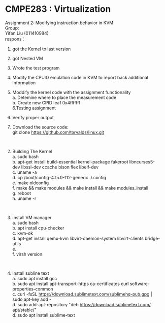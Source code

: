 # CMPE283 : Virtualization </br>
Assignment 2: Modifying instruction behavior in KVM </br>
Group:</br>
Yifan Liu (011410984)</br>
respons：</br>
1. got the Kernel to last version </br>
2. got Nested VM  </br>
3. Wrote the test program </br>
4. Modify the CPUID emulation code in KVM to report back additional information </br>
5. Moddify the kernel code with the assignment functionality </br>
   a. Detemine where to place the measurement code </br>
   b. Create new CPID leaf 0x4fffffff </br>
6.Testing assignment </br>
7. Verify proper output </br>

1. Download the source code: </br>
git clone https://github.com/torvalds/linux.git   </br>
</br>

2. Building The Kernel   </br>
a. sudo bash   </br>
b. apt-get install build-essential kernel-package fakeroot libncurses5-dev libssl-dev ccache bison flex libelf-dev  </br>
c. uname -a </br>
d. cp /boot/config-4.15.0-112-generic    ./.config  </br>
e. make oldconfig  </br>
f. make && make modules && make install && make modules_install  </br>
g. reboot  </br>
h. uname -r  </br>
</br>

3. install VM manager  </br>
a. sudo bash   </br>
b. apt install cpu-checker  </br>
c. kvm-ok  </br>
d. apt-get install qemu-kvm libvirt-daemon-system libvirt-clients bridge-utils    </br>
e. </br>
f. virsh version </br>
</br>

4. install subline text  </br>
a. sudo apt install gcc  </br>
b. sudo apt install apt-transport-https ca-certificates curl software-properties-common  </br>
c. curl -fsSL https://download.sublimetext.com/sublimehq-pub.gpg | sudo apt-key add -  </br>
d. sudo add-apt-repository "deb https://download.sublimetext.com/ apt/stable/"  </br>
d. sudo apt install sublime-text  </br>
 </br>
